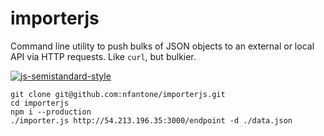 # importerjs

Command line utility to push bulks of JSON objects to an external or local API via HTTP requests. Like `curl`, but bulkier.

[![js-semistandard-style](https://cdn.rawgit.com/flet/semistandard/master/badge.svg)](https://github.com/Flet/semistandard)

```
git clone git@github.com:nfantone/importerjs.git
cd importerjs
npm i --production
./importer.js http://54.213.196.35:3000/endpoint -d ./data.json
```
